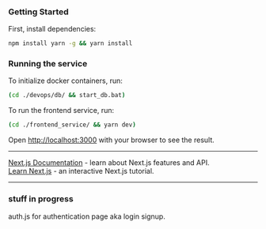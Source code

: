 ### Getting Started

First, install dependencies:

```bash
npm install yarn -g && yarn install
```

### Running the service

To initialize docker containers, run:
```bash
(cd ./devops/db/ && start_db.bat)
```
To run the frontend service, run:
```bash
(cd ./frontend_service/ && yarn dev)
```
Open [http://localhost:3000](http://localhost:3000) with your browser to see the result.

---

[Next.js Documentation](https://nextjs.org/docs) - learn about Next.js features and API.<br>
[Learn Next.js](https://nextjs.org/learn) - an interactive Next.js tutorial.

---

### stuff in progress

auth.js for authentication page aka login signup.